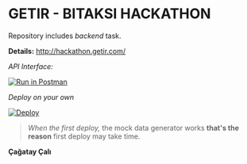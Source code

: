 # GETIR - BITAKSI HACKATHON

Repository includes *backend* task.

**Details:**
http://hackathon.getir.com/

*API Interface:*

[![Run in Postman](https://run.pstmn.io/button.svg)](https://app.getpostman.com/run-collection/e0c845680708b6d9abfc)

*Deploy on your own*

[![Deploy](https://www.herokucdn.com/deploy/button.svg)](https://heroku.com/deploy?template=https://github.com/cagataycali/getir-hackathon)

> *When the first deploy,* the mock data generator works **that's the reason** first deploy may take time.


**Çağatay Çalı**
